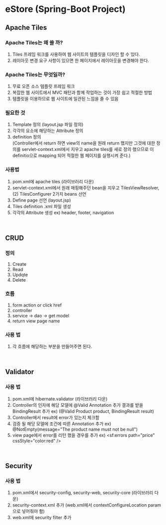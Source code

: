 # eStore (Spring-Boot Project)

## Apache Tiles

### Apache Tiles는 왜 쓸 까?
 1. Tiles 프레임 워크를 사용하여 웹 사이트의 템플릿을 디자인 할 수 있다.
 2. 레이아웃 변경 요구 사항이 있으면 한 페이지에서 레이아웃을 변경해야 한다. 

### Apache Tiles는 무엇일까?
 1. 무료 오픈 소스 템플릿 프레임 워크
 2. 복잡한 웹 사이트에서 MVC 패턴과 함께 작업하는 것이 가장 쉽고 적절한 방법
 3. 템플릿을 이용하므로 웹 사이트에 일관된 느낌을 줄 수 있음

### 필요한 것
 1. Template 정의  (layout.jsp 파일 정의)
 2. 각각의 요소에 해당하는 Attribute 정의
 3. definition 정의  
  (Controller에서 return 하면 view의 name을 원래 return 했지만 그것에 대한 정의를 servlet-context.xml에서 지우고 apache tiles를 새로 정의 했으므로 이 definitio으로 mapping 되어 적절한 웹 페이지를 실행시켜 준다.)

### 사용법
 1. pom.xml에 apache tiles (라이브러리 다운)
 2. servlet-context.xml에서 원래 매핑해주던 bean을 지우고 TilesViewResolver, (2) TilesConfigurer 2가지 beans 선언
 3. Define page 선언 (layout.jsp)
 4. Tiles definition .xml 파일 생성
 5. 각각의 Attribute 생성 ex) header, footer, navigation
<br />

## CRUD

### 정의
 1. Create
 2. Read
 3. Updqte
 4. Delete
 
### 흐름
 1. form action or click href
 2. controller 
 3. service -> dao -> get model
 4. return view page name 
 
### 사용 법
 1. 각 흐름에 해당하는 부분을 만들어주면 된다.
<br />

## Validator

### 사용 법
 1. pom.xml에 hibernate.validator (라이브러리 다운)
 2. Controller의 인자에 해당 모델에 @Valid Annotation 추가 결과를 받을 BindingResult 추가 
   ex) (@Valid Product product, BindingResult result)
 3. Controller에서 result에 error가 있는지 체크함
 4. 검증 될 해당 모델에 조건에 따른 Annotation 추가
   ex) @NotEmpty(message="The product name must not be null")
 5. view page에서 error를 리턴 했을 경우를 추가
   ex) <sf:errors path="price" cssStyle="color:red" /> 
<br />

## Security

### 사용 법
 1. pom.xml에서 security-config, security-web, security-core (라이브러리 다운)
 2. security-context.xml 추가 (web.xml에서 contextConfigureLocation param으로 넣어줘야 함)
 3. web.xml에 security filter 추가
